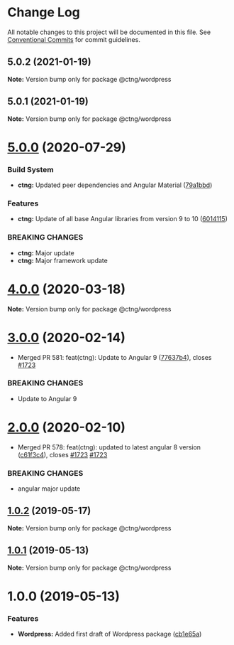 # Change Log

All notable changes to this project will be documented in this file.
See [Conventional Commits](https://conventionalcommits.org) for commit guidelines.

## 5.0.2 (2021-01-19)

**Note:** Version bump only for package @ctng/wordpress





## 5.0.1 (2021-01-19)

**Note:** Version bump only for package @ctng/wordpress





# [5.0.0](https://codetrust.visualstudio.com/Angular%20Libraries/_git/ctng/compare/v4.4.0...v5.0.0) (2020-07-29)


### Build System

* **ctng:** Updated peer dependencies and Angular Material ([79a1bbd](https://codetrust.visualstudio.com/Angular%20Libraries/_git/ctng/commits/79a1bbd34d49302ea319a9edc98d87eb0aed4e73))


### Features

* **ctng:** Update of all base Angular libraries from version 9 to 10 ([6014115](https://codetrust.visualstudio.com/Angular%20Libraries/_git/ctng/commits/60141156637c65583c44a7ab78b3844eb8cff74e))


### BREAKING CHANGES

* **ctng:** Major update
* **ctng:** Major framework update





# [4.0.0](https://codetrust.visualstudio.com/Angular%20Libraries/_git/ctng/compare/v3.0.0...v4.0.0) (2020-03-18)

**Note:** Version bump only for package @ctng/wordpress





# [3.0.0](https://codetrust.visualstudio.com/Angular%20Libraries/_git/ctng/compare/v2.0.1...v3.0.0) (2020-02-14)


* Merged PR 581: feat(ctng): Update to Angular 9 ([77637b4](https://codetrust.visualstudio.com/Angular%20Libraries/_git/ctng/commits/77637b426f6730253bc8e7b10cdf120dc21909ca)), closes [#1723](https://codetrust.visualstudio.com/Angular%20Libraries/_git/ctng/issues/1723)


### BREAKING CHANGES

* Update to Angular 9






# [2.0.0](https://codetrust.visualstudio.com/Angular%20Libraries/_git/ctng/compare/v1.0.3...v2.0.0) (2020-02-10)


* Merged PR 578: feat(ctng): updated to latest angular 8 version ([c61f3c4](https://codetrust.visualstudio.com/Angular%20Libraries/_git/ctng/commits/c61f3c46a70df9b48519952bf26c9fcf1ef2e4ee)), closes [#1723](https://codetrust.visualstudio.com/Angular%20Libraries/_git/ctng/issues/1723) [#1723](https://codetrust.visualstudio.com/Angular%20Libraries/_git/ctng/issues/1723)


### BREAKING CHANGES

* angular major update





## [1.0.2](https://codetrust.visualstudio.com/Angular%20Libraries/_git/ctng/compare/v1.0.1...v1.0.2) (2019-05-17)

**Note:** Version bump only for package @ctng/wordpress





## [1.0.1](https://codetrust.visualstudio.com/Angular%20Libraries/_git/ctng/compare/v1.0.0...v1.0.1) (2019-05-13)

**Note:** Version bump only for package @ctng/wordpress





# 1.0.0 (2019-05-13)


### Features

* **Wordpress:** Added first draft of Wordpress package ([cb1e65a](https://codetrust.visualstudio.com/Angular%20Libraries/_git/ctng/commits/cb1e65a))
